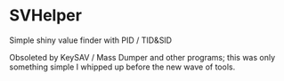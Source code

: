 SVHelper
========

Simple shiny value finder with PID / TID&amp;SID

Obsoleted by KeySAV / Mass Dumper and other programs; this was only something simple I whipped up before the new wave of tools.

